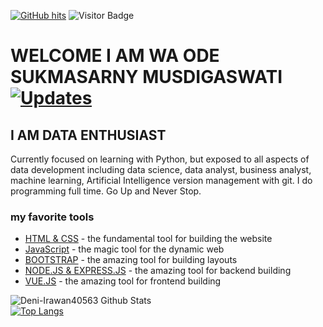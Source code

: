 <a href="https://github.com/deni-irawan40563/deni-irawan40563" target="_blank"><img alt="GitHub hits" src="https://img.shields.io/github/last-commit/denycode-dev/denycode-dev?label=profile%20updated&style=flat-square"></a>
![Visitor Badge](https://visitor-badge.laobi.icu/badge?page_id=denycode-dev.denycode-dev)
# WELCOME I AM WA ODE SUKMASARNY MUSDIGASWATI   <a href="https://github.com/denycode-dev?tab=followers" target="_blank"><img alt="Updates" src="https://img.shields.io/badge/--000000?style=flat-square&logo=RSS&logoColor=white"></a>
## I AM DATA ENTHUSIAST

Currently focused on learning with Python, but exposed to all aspects of data development including data science, data analyst, business analyst, machine learning, Artificial Intelligence version management with git. I do programming full time. Go Up and Never Stop.

### my favorite tools

* [HTML & CSS](https://html.com/) - the fundamental tool for building the website
* [JavaScript](https://www.javascript.com/) - the magic tool for the dynamic web
* [BOOTSTRAP](https://getbootstrap.com/) - the amazing tool for building layouts
* [NODE.JS & EXPRESS.JS](https://nodejs.org/en/) - the amazing tool for backend building
* [VUE.JS](https://vuejs.org/) - the amazing tool for frontend building

![Deni-Irawan40563 Github Stats](https://github-readme-stats.vercel.app/api?username=denycode-dev&count_private=true&show_icons=true&include_all_commits=true) <br>
[![Top Langs](https://github-readme-stats.vercel.app/api/top-langs/?username=denycode-dev)](https://github.com/deni-irawan40563/github-readme-stats)
